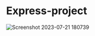 # Express-project
![Screenshot 2023-07-21 180739](https://github.com/RajAditya01/Express-project/assets/101439988/c376a657-a13d-4015-9197-b4f821eee18f)
